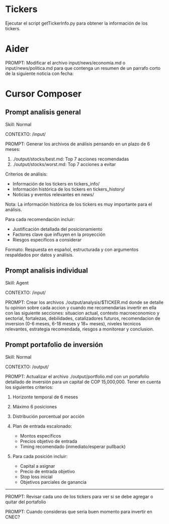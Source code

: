 # Tickers

Ejecutar el script getTickerInfo.py para obtener la información de los tickers.

# Aider

PROMPT: Modificar el archivo input/news/economia.md o input/news/politica.md para que contenga un resumen de un parrafo corto de la siguiente noticia con fecha:

# Cursor Composer

## Prompt analisis general

Skill: Normal

CONTEXTO: /input/

PROMPT: Generar los archivos de análisis pensando en un plazo de 6 meses:

1. ./output/stocks/best.md: Top 7 acciones recomendadas
2. ./output/stocks/worst.md: Top 7 acciones a evitar

Criterios de análisis:

- Información de los tickers en tickers_info/
- Información histórica de los tickers en tickers_history/
- Noticias y eventos relevantes en news/

Nota: La información histórica de los tickers es muy importante para el análisis.

Para cada recomendación incluir:

- Justificación detallada del posicionamiento
- Factores clave que influyen en la proyección
- Riesgos específicos a considerar

Formato: Respuesta en español, estructurada y con argumentos respaldados por datos y análisis.

## Prompt analisis individual

Skill: Agent

CONTEXTO: /input/

PROMPT: Crear los archivos ./output/analysis/$TICKER.md donde se detalle tu opinion sobre cada accion y cuando me recomendarias invertir en ella con las siguiente secciones: situacion actual, contexto macroeconomico y sectorial, fortalezas, debilidades, catalizadores futuros, recomendacion de inversion (0-6 meses, 6-18 meses y 18+ meses), niveles tecnicos relevantes, estrategia recomendada, riesgos a monitorear y conclusion.

## Prompt portafolio de inversión

Skill: Normal

CONTEXTO: /output/

PROMPT: Actualizar el archivo ./output/portfolio.md con un portafolio detallado de inversión para un capital de COP 15,000,000. Tener en cuenta los siguientes criterios:

1. Horizonte temporal de 6 meses
2. Máximo 6 posiciones
3. Distribución porcentual por acción
4. Plan de entrada escalonado:

   - Montos específicos
   - Precios objetivo de entrada
   - Timing recomendado (inmediato/esperar pullback)

5. Para cada posición incluir:

   - Capital a asignar
   - Precio de entrada objetivo
   - Stop loss inicial
   - Objetivos parciales de ganancia

---

PROMPT: Revisar cada uno de los tickers para ver si se debe agregar o quitar del portafolio

PROMPT: Cuando consideras que seria buen momento para invertir en CNEC?
